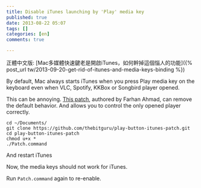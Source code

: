 ```yaml
---
title: Disable iTunes launching by 'Play' media key
published: true
date: 2013-08-22 05:07
tags: []
categories: [en]
comments: true

---
```

正體中文版: [Mac多媒體快速鍵老是開啟iTunes，如何幹掉這個惱人的功能]({% post_url tw/2013-09-20-get-rid-of-itunes-and-media-keys-binding %})

By default, Mac always starts iTunes when you press Play media key on the keyboard even when VLC, Spotify, KKBox or Songbird player opened.

This can be annoying. [This patch](https://github.com/thebitguru/play-button-itunes-patch), authored by Farhan Ahmad, can remove the default behavior. And allows you to control the only opened player correctly.

    cd ~/Documents/
    git clone https://github.com/thebitguru/play-button-itunes-patch.git
    cd play-button-itunes-patch
    chmod u+x *
    ./Patch.command

And restart iTunes

Now, the media keys should not work for iTunes.

Run `Patch.command` again to re-enable.
